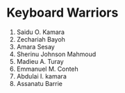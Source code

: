 # Keyboard Warriors

1. Saidu O. Kamara
2. Zechariah Bayoh
3. Amara Sesay
4. Sherinu Johnson Mahmoud
5. Madieu A. Turay
6. Emmanuel M. Conteh
7. Abdulai I. kamara
8. Assanatu Barrie
